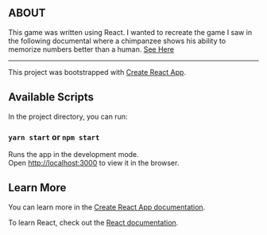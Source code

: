 ## ABOUT

This game was written using React. I wanted to recreate the game I saw in the following documental where a chimpanzee shows his ability to memorize numbers better than a human. [See Here](https://www.youtube.com/watch?v=zsXP8qeFF6A&list=LLz-tmp77PH_AWaq5KA45fDQ&index=2&t=0s)

---

This project was bootstrapped with [Create React App](https://github.com/facebook/create-react-app).

## Available Scripts

In the project directory, you can run:

### `yarn start` or `npm start`

Runs the app in the development mode.<br />
Open [http://localhost:3000](http://localhost:3000) to view it in the browser.

## Learn More

You can learn more in the [Create React App documentation](https://facebook.github.io/create-react-app/docs/getting-started).

To learn React, check out the [React documentation](https://reactjs.org/).
